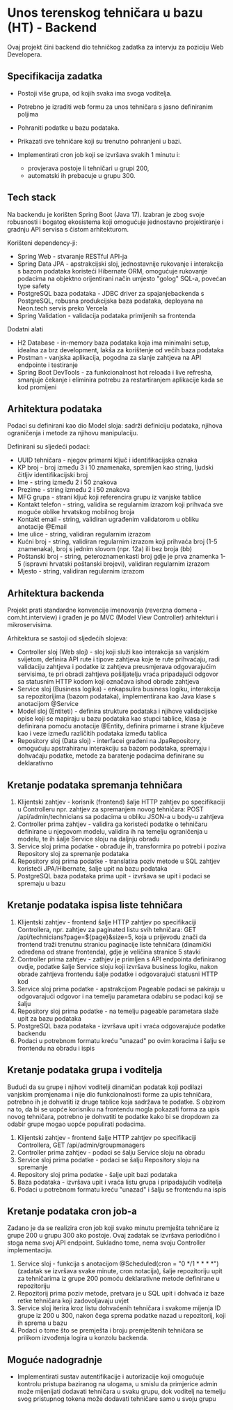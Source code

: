 #  Unos terenskog tehničara u bazu (HT) - Backend

Ovaj projekt čini backend dio tehničkog zadatka za intervju za poziciju Web Developera.

## Specifikacija zadatka
- Postoji više grupa, od kojih svaka ima svoga voditelja.
- Potrebno je izraditi web formu za unos tehničara s jasno definiranim poljima
- Pohraniti podatke u bazu podataka.
- Prikazati sve tehničare koji su trenutno pohranjeni u bazi.
- Implementirati cron job koji se izvršava svakih 1 minutu i:

    - provjerava postoje li tehničari u grupi 200,
    - automatski ih prebacuje u grupu 300.

## Tech stack

Na backendu je korišten Spring Boot (Java 17). Izabran je zbog svoje robusnosti i bogatog ekosistema koji omogućuje jednostavno projektiranje i gradnju API servisa s čistom arhitekturom.

Korišteni dependency-ji:

- Spring Web - stvaranje RESTful API-ja
- Spring Data JPA - apstrakcijski sloj, jednostavnije rukovanje i interakcija s bazom podataka koristeći Hibernate ORM, omogućuje rukovanje podacima na objektno orijentirani način umjesto "golog" SQL-a, povećan type safety
- PostgreSQL baza podataka - JDBC driver za spajanjebackenda s PostgreSQL, robusna produkcijska baza podataka, deployana na Neon.tech servis preko Vercela
- Spring Validation - validacija podataka primljenih sa frontenda

Dodatni alati
- H2 Database - in-memory baza podataka koja ima minimalni setup, idealna za brz development, lakša za korištenje od većih baza podataka
- Postman - vanjska aplikacija, pogodna za slanje zahtjeva na API endpointe i testiranje
- Spring Boot DevTools - za funkcionalnost hot reloada i live refresha, smanjuje čekanje i eliminira potrebu za restartiranjem aplikacije kada se kod promijeni

## Arhitektura podataka

Podaci su definirani kao dio Model sloja: sadrži definiciju podataka, njihova ograničenja i metode za njihovu manipulaciju.

Definirani su sljedeći podaci:

- UUID tehničara - njegov primarni ključ i identifikacijska oznaka
- KP broj - broj između 3 i 10 znamenaka, spremljen kao string, ljudski čitljiv identifikacijski broj
- Ime - string između 2 i 50 znakova
- Prezime - string između 2 i 50 znakova
- MFG grupa - strani ključ koji referencira grupu iz vanjske tablice
- Kontakt telefon - string, validira se regularnim izrazom koji prihvaća sve moguće oblike hrvatskog mobilnog broja
- Kontakt email - string, validiran ugrađenim validatorom u obliku anotacije @Email
- Ime ulice - string, validiran regularnim izrazom
- Kućni broj - string, validiran regularnim izrazom koji prihvaća broj (1-5 znamenaka), broj s jednim slovom (npr. 12a) ili bez broja (bb)
- Poštanski broj - string, peteroznamenkasti broj gdje je prva znamenka 1-5 (ispravni hrvatski poštanski brojevi), validiran regularnim izrazom
- Mjesto - string, validiran regularnim izrazom

## Arhitektura backenda

Projekt prati standardne konvencije imenovanja (reverzna domena - com.ht.interview) i građen je po MVC (Model View Controller) arhitekturi i mikroservisima.

Arhitektura se sastoji od sljedećih slojeva:

- Controller sloj (Web sloj) - sloj koji služi kao interakcija sa vanjskim svijetom, definira API rute i tipove zahtjeva koje te rute prihvaćaju, radi validaciju zahtjeva i podatke iz zahtjeva preusmjerava odgovarajućim servisima, te pri obradi zahtjeva pošiljatelju vraća pripadajući odgovor sa statusnim HTTP kodom koji označava ishod obrade zahtjeva
- Service sloj (Business logika) - enkapsulira business logiku, interakcija sa repozitorijima (bazom podataka), implementirana kao Java klase s anotacijom @Service
- Model sloj (Entiteti) - definira strukture podataka i njihove validacijske opise koji se mapiraju u bazu podataka kao stupci tablice, klasa je definirana pomoću anotacije @Entity, definira primarne i strane ključeve kao i veze između različitih podataka između tablica
- Repository sloj (Data sloj) - interfacei građeni na JpaRepository, omogućuju apstrahiranu interakciju sa bazom podataka, spremaju i dohvaćaju podatke, metode za baratenje podacima definirane su deklarativno

## Kretanje podataka spremanja tehničara

1. Klijentski zahtjev - korisnik (frontend) šalje HTTP zahtjev po specifikaciji u Controlleru npr. zahtjev za spremanjem novog tehničara: POST /api/admin/technicians sa podacima u obliku JSON-a u body-u zahtjeva
2. Controller prima zahtjev - validira ga koristeći podatke o tehničaru definirane u njegovom modelu, validira ih na temelju ograničenja u modelu, te ih šalje Service sloju na daljnju obradu
3. Service sloj prima podatke - obrađuje ih, transformira po potrebi i poziva Repository sloj za spremanje podataka
4. Repository sloj prima podatke - translatira poziv metode u SQL zahtjev koristeći JPA/Hibernate, šalje upit na bazu podataka
5. PostgreSQL baza podataka prima upit - izvršava se upit i podaci se spremaju u bazu

## Kretanje podataka ispisa liste tehničara

1. Klijentski zahtjev - frontend šalje HTTP zahtjev po specifikaciji Controllera, npr. zahtjev za paginated listu svih tehničara: GET /api/technicians?page=${page}&size=5, koja u prijevodu znači da frontend traži trenutnu stranicu paginacije liste tehničara (dinamički određena od strane frontenda), gdje je veličina stranice 5 stavki
2. Controller prima zahtjev - zathjev je primljen s API endpointa definiranog ovdje, podatke šalje Service sloju koji izvršava business logiku, nakon obrade zahtjeva frontendu šalje podatke i odgovarajući statusni HTTP kod
3. Service sloj prima podatke - apstrakcijom Pageable podaci se pakiraju u odgovarajući odgovor i na temelju parametara odabiru se podaci koji se šalju
4. Repository sloj prima podatke - na temelju pageable parametara slaže upit za bazu podataka
5. PostgreSQL baza podataka - izvršava upit i vraća odgovarajuće podatke backendu
6. Podaci u potrebnom formatu kreću "unazad" po ovim koracima i šalju se frontendu na obradu i ispis

## Kretanje podataka grupa i voditelja

Budući da su grupe i njihovi voditelji dinamičan podatak koji podilazi vanjskim promjenama i nije dio funkcionalnosti forme za upis tehničara, potrebno ih je dohvatiti iz druge tablice koja sadržava te podatke. S obzirom na to, da bi se uopće korisniku na frontendu mogla pokazati forma za upis novog tehničara, potrebno je dohvatiti te podatke kako bi se dropdown za odabir grupe mogao uopće populirati podacima.

1. Klijentski zahtjev - frontend šalje HTTP zahtjev po specifikaciji Controllera, GET /api/admin/groupmanagers
2. Controller prima zahtjev - podaci se šalju Service sloju na obradu
3. Service sloj prima podatke - podaci se šalju Repository sloju na spremanje
4. Repository sloj prima podatke - šalje upit bazi podataka
5. Baza podataka - izvršava upit i vraća listu grupa i pripadajućih voditelja
6. Podaci u potrebnom formatu kreću "unazad" i šalju se frontendu na ispis

## Kretanje podataka cron job-a

Zadano je da se realizira cron job koji svako minutu premješta tehničare iz grupe 200 u grupu 300 ako postoje.
Ovaj zadatak se izvršava periodično i stoga nema svoj API endpoint. Sukladno tome, nema svoju Controller implementaciju.

1. Service sloj - funkcija s anotacijom @Scheduled(cron = "0 */1 * * * *") (zadatak se izvršava svake minute, cron notacija), šalje repozitoriju upit za tehničarima iz grupe 200 pomoću deklarativne metode definirane u repozitoriju
2. Repozitorij prima poziv metode, pretvara je u SQL upit i dohvaća iz baze retke tehničara koji zadovoljavaju uvjet
3. Service sloj iterira kroz listu dohvaćenih tehničara i svakome mijenja ID grupe iz 200 u 300, nakon čega sprema podatke nazad u repozitorij, koji ih sprema u bazu
4. Podaci o tome što se premješta i broju premještenih tehničara se prilikom izvođenja logira u konzolu backenda.

## Moguće nadogradnje

- Implementirati sustav autentifikacije i autorizacije koji omogućuje kontrolu pristupa baziranog na ulogama, u smislu da primjerice admin može mijenijati dodavati tehničara u svaku grupu, dok voditelj na temelju svog pristupnog tokena može dodavati tehničare samo u svoju grupu